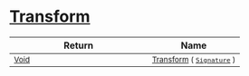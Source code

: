 # [Transform](./Map-100663625.md)



| Return | Name | 
| --- | --- | 
| <sub>[Void](https://docs.microsoft.com/en-us/dotnet/api/System.Void)</sub><img width=200/>| <sub>[Transform](./Map-100663625.md) ( [`Signature`](./../../Signature.md) )</sub>| <br>


